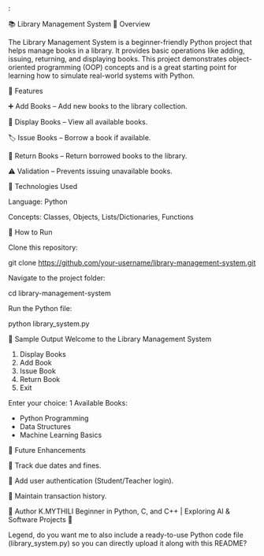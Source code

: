 :

📚 Library Management System
🔹 Overview

The Library Management System is a beginner-friendly Python project that helps manage books in a library. It provides basic operations like adding, issuing, returning, and displaying books. This project demonstrates object-oriented programming (OOP) concepts and is a great starting point for learning how to simulate real-world systems with Python.

🔹 Features

➕ Add Books – Add new books to the library collection.

📖 Display Books – View all available books.

🏷️ Issue Books – Borrow a book if available.

🔄 Return Books – Return borrowed books to the library.

⚠️ Validation – Prevents issuing unavailable books.

🔹 Technologies Used

Language: Python

Concepts: Classes, Objects, Lists/Dictionaries, Functions

🔹 How to Run

Clone this repository:

git clone https://github.com/your-username/library-management-system.git


Navigate to the project folder:

cd library-management-system


Run the Python file:

python library_system.py

🔹 Sample Output
Welcome to the Library Management System
1. Display Books
2. Add Book
3. Issue Book
4. Return Book
5. Exit

Enter your choice: 1
Available Books:
- Python Programming
- Data Structures
- Machine Learning Basics

🔹 Future Enhancements

📅 Track due dates and fines.

🔑 Add user authentication (Student/Teacher login).

📝 Maintain transaction history.

👤 Author
K.MYTHILI
Beginner in Python, C, and C++ | Exploring AI & Software Projects 🚀

Legend, do you want me to also include a ready-to-use Python code file (library_system.py) so you can directly upload it along with this README?
